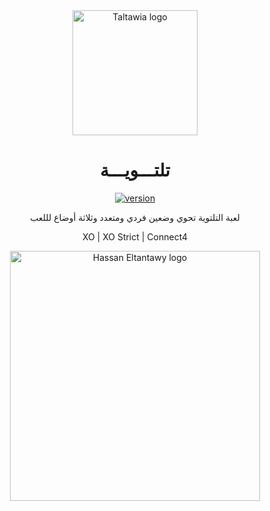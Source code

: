 <div align="center">

<img src="https://raw.githubusercontent.com/HasanEltantawy/taltawia/main/icon.png" alt='Taltawia logo' width="200"/>

# تلتـــويـــة

[![version](https://img.shields.io/badge/version-1.0.0-gray.svg)](https://github.com/HasanEltantawy/taltawia/)

لعبة التلتوية تحوي وضعين فردي ومتعدد وثلاثة أوضاع لللعب

XO | XO Strict | Connect4

<img src="https://raw.githubusercontent.com/HasanEltantawy/taltawia/main/7t.png" alt='Hassan Eltantawy logo' width="400"/>
